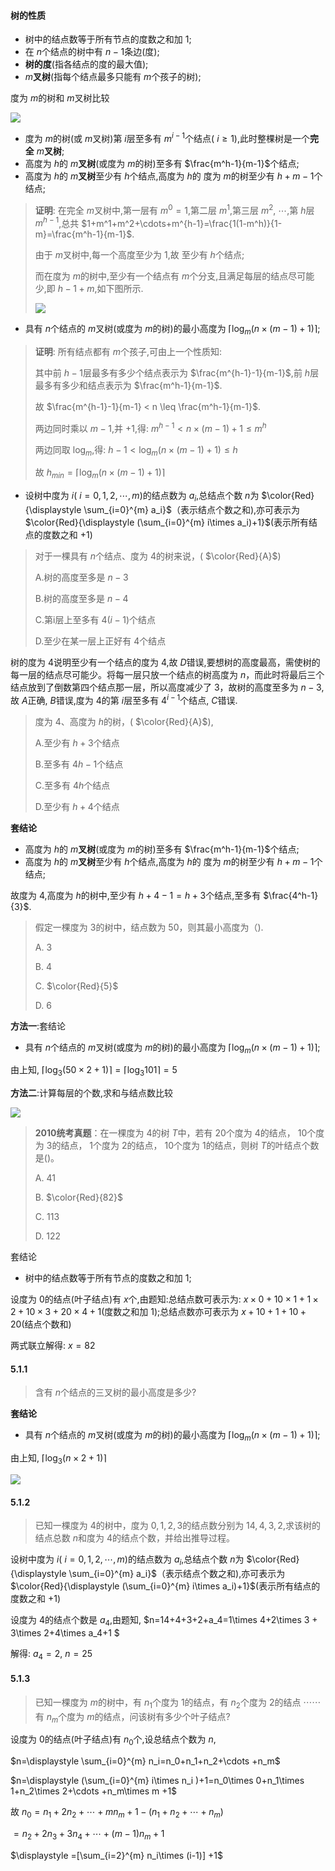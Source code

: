 #### 树的性质

* 树中的结点数等于所有节点的度数之和加 $1$;
* 在 $n$个结点的树中有 $n-1$条边(度);
* **树的度**(指各结点的度的最大值);
*  $m$**叉树**(指每个结点最多只能有 $m$个孩子的树);

度为 $m$的树和 $m$叉树比较

![](https://cdn.acwing.com/media/article/image/2023/08/03/85276_5d0b1f4e31-20230803111704.png) 

* 度为 $m$的树(或 $m$叉树)第 $i$层至多有 $m^{i-1}$个结点( $i \geq 1$),此时整棵树是一个**完全** $m$**叉树**;
* 高度为 $h$的 $m$**叉树**(或度为 $m$的树)至多有 $\frac{m^h-1}{m-1}$个结点;
* 高度为 $h$的 $m$**叉树**至少有 $h$个结点,高度为 $h$的 度为 $m$的树至少有 $h+m-1$个结点;

>  **证明**: 在完全 $m$叉树中,第一层有 $m^0=1$,第二层 $m^1$,第三层 $m^2$, $\cdots$,第 $h$层 $m^{h-1}$,总共 $1+m^1+m^2+\cdots+m^{h-1}=\frac{1(1-m^h)}{1-m}=\frac{m^h-1}{m-1}$.
>
> 由于 $m$叉树中,每一个高度至少为 $1$,故 至少有 $h$个结点;
>
> 而在度为 $m$的树中,至少有一个结点有 $m$个分支,且满足每层的结点尽可能少,即 $h-1 + m$,如下图所示.
>
> ![](https://cdn.acwing.com/media/article/image/2023/08/03/85276_082c10ec31-20230803124836.png) 

* 具有 $n$个结点的 $m$叉树(或度为 $m$的树)的最小高度为 $\left \lceil \log  _ m (n\times (m-1)+1)\right \rceil$;

>  **证明**: 所有结点都有 $m$个孩子,可由上一个性质知:
>
> 其中前 $h-1$层最多有多少个结点表示为 $\frac{m^{h-1}-1}{m-1}$,前 $h$层最多有多少和结点表示为 $\frac{m^h-1}{m-1}$.
>
> 故  $\frac{m^{h-1}-1}{m-1} < n \leq \frac{m^h-1}{m-1}$.
>
> 两边同时乘以 $m-1$,并 $+1$,得: $m^{h-1} < n\times (m-1)+1 \leq m^h$ 
>
> 两边同取 $\log _m$,得:  $h-1 < \log _m (n\times (m-1)+1) \leq h$
>
> 故 $h_{min}=\left \lceil \log _m (n\times (m-1)+1) \right \rceil$

* 设树中度为 $i$( $i=0,1,2,\cdots,m$)的结点数为 $a_i$,总结点个数 $n$为 $\color{Red}{\displaystyle \sum_{i=0}^{m} a_i}$（表示结点个数之和),亦可表示为 $\color{Red}{\displaystyle (\sum_{i=0}^{m} i\times a_i)+1}$(表示所有结点的度数之和 $+1$)

>  对于一棵具有 $n$个结点、度为 $4$的树来说，( $\color{Red}{A}$)
>
>  A.树的高度至多是 $n-3$
>
>  B.树的高度至多是 $n-4$
>
>  C.第i层上至多有 $4(i-1)$个结点
>
>  D.至少在某一层上正好有 $4$个结点

树的度为 $4$说明至少有一个结点的度为 $4$,故 $D$错误,要想树的高度最高，需使树的每一层的结点尽可能少。将每一层只放一个结点的树高度为 $n$，而此时将最后三个结点放到了倒数第四个结点那一层，所以高度减少了 $3$，故树的高度至多为 $n-3$,故 $A$正确, $B$错误,度为 $4$的第 $i$层至多有 $4^{i-1}$个结点, $C$错误. 

>  度为 $4$、高度为 $h$的树，( $\color{Red}{A}$),
>
> A.至少有 $h+3$个结点
>
> B.至多有 $4h-1$个结点
>
> C.至多有 $4h$个结点
>
> D.至少有 $h+4$个结点

**套结论**

* 高度为 $h$的 $m$**叉树**(或度为 $m$的树)至多有 $\frac{m^h-1}{m-1}$个结点;
* 高度为 $h$的 $m$**叉树**至少有 $h$个结点,高度为 $h$的 度为 $m$的树至少有 $h+m-1$个结点;

故度为 $4$,高度为 $h$的树中,至少有 $h+4-1=h+3$个结点,至多有 $\frac{4^h-1}{3}$.

>  假定一棵度为 $3$的树中，结点数为 $50$，则其最小高度为（).
>
> A. $3$
>
> B. $4$
>
> C. $\color{Red}{5}$
>
> D. $6$

**方法一**:套结论

* 具有 $n$个结点的 $m$叉树(或度为 $m$的树)的最小高度为 $\left \lceil \log  _ m (n\times (m-1)+1)\right \rceil$;

由上知, $\left \lceil \log _3 (50\times 2+1) \right \rceil=\left \lceil \log _3 101 \right \rceil=5$

**方法二**:计算每层的个数,求和与结点数比较

![](https://cdn.acwing.com/media/article/image/2023/08/03/85276_281e1c7a31-20230803135350.png) 

>  **2010统考真题**：在一棵度为 $4$的树 $T$中，若有 $20$个度为 $4$的结点， $10$个度为 $3$的结点， $1$个度为 $2$的结点， $10$个度为 $1$的结点，则树 $T$的叶结点个数是()。
>
> A.  $41$
>
> B.  $\color{Red}{82}$
>
> C.  $113$
>
> D. $122$

套结论

* 树中的结点数等于所有节点的度数之和加 $1$;

设度为 $0$的结点(叶子结点)有 $x$个,由题知:总结点数可表示为: $x\times 0+10\times 1+ 1\times 2+10\times 3+20\times 4+1$(度数之和加 $1$);总结点数亦可表示为 $x+10+1+10+20$(结点个数和)

两式联立解得: $x=82$

#### 5.1.1

>  含有 $n$个结点的三叉树的最小高度是多少?

**套结论**

* 具有 $n$个结点的 $m$叉树(或度为 $m$的树)的最小高度为 $\left \lceil \log  _ m (n\times (m-1)+1)\right \rceil$;

由上知, $\left \lceil \log _3 (n\times 2+1) \right \rceil$

![](https://cdn.acwing.com/media/article/image/2023/08/03/85276_26e2f37931-20230803145032.png) 

#### 5.1.2

>  已知一棵度为 $4$的树中，度为 $0,1,2,3$的结点数分别为 $14,4,3,2$,求该树的结点总数 $n$和度为 $4$的结点个数，并给出推导过程。

设树中度为 $i$( $i=0,1,2,\cdots,m$)的结点数为 $a_i$,总结点个数 $n$为 $\color{Red}{\displaystyle \sum_{i=0}^{m} a_i}$（表示结点个数之和),亦可表示为 $\color{Red}{\displaystyle (\sum_{i=0}^{m} i\times a_i)+1}$(表示所有结点的度数之和 $+1$)

设度为 $4$的结点个数是 $a_4$,由题知, $n=14+4+3+2+a_4=1\times 4+2\times 3 + 3\times 2+4\times a_4+1 $

解得: $a_4=2$, $n=25$

#### 5.1.3

>  已知一棵度为 $m$的树中，有 $n_1$个度为 $1$的结点，有 $n_2$个度为 $2$的结点  $\cdots\cdots$有 $n_m$个度为 $m$的结点，问该树有多少个叶子结点?

设度为 $0$的结点(叶子结点)有 $n_0$个,设总结点个数为 $n$,

 $n=\displaystyle \sum_{i=0}^{m} n_i=n_0+n_1+n_2+\cdots +n_m$

 $n=\displaystyle (\sum_{i=0}^{m} i\times n_i )+1=n_0\times 0+n_1\times 1+n_2\times 2+\cdots +n_m\times m +1$

故 $n_0=n_1+2n_2+\cdots+mn_m +1-(n_1+n_2+\cdots+n_m)$

$=n_2+2n_3+3n_4+\cdots+(m-1)n_m+1$

$\displaystyle =[\sum_{i=2}^{m} n_i\times (i-1)] +1$